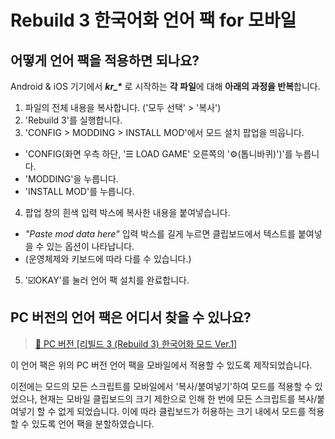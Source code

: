 # Rebuild 3 한국어화 언어 팩 for 모바일

## 어떻게 언어 팩을 적용하면 되나요?

Android & iOS 기기에서 ***kr_\**** 로 시작하는 **각 파일**에 대해 **아래의 과정을 반복**합니다.

1. 파일의 전체 내용을 복사합니다. ('모두 선택' > '복사')
2. 'Rebuild 3'를 실행합니다.
3. 'CONFIG > MODDING > INSTALL MOD'에서 모드 설치 팝업을 띄웁니다.
  - 'CONFIG(화면 우측 하단, '☰ LOAD GAME' 오른쪽의 '⚙️(톱니바퀴)')'를 누릅니다.
  - 'MODDING'을 누릅니다.
  - 'INSTALL MOD'를 누릅니다.
4. 팝업 창의 흰색 입력 박스에 복사한 내용을 붙여넣습니다.
  - *"Paste mod data here"* 입력 박스를 길게 누르면 클립보드에서 텍스트를 붙여넣을 수 있는 옵션이 나타납니다.
  - (운영체제와 키보드에 따라 다를 수 있습니다.)
5. '☑️OKAY'를 눌러 언어 팩 설치를 완료합니다.

## PC 버전의 언어 팩은 어디서 찾을 수 있나요?

> [🔗 PC 버전 [리빌드 3 (Rebuild 3) 한국어화 모드 Ver.1]](https://blog.naver.com/tolee2007/220758226253)

이 언어 팩은 위의 PC 버전 언어 팩을 모바일에서 적용할 수 있도록 제작되었습니다.

이전에는 모드의 모든 스크립트를 모바일에서 '복사/붙여넣기'하여 모드를 적용할 수 있었으나,
현재는 모바일 클립보드의 크기 제한으로 인해 한 번에 모든 스크립트를 복사/붙여넣기 할 수 없게 되었습니다.
이에 따라 클립보드가 허용하는 크기 내에서 모드를 적용할 수 있도록 언어 팩을 분할하였습니다.
